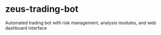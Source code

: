 # zeus-trading-bot
Automated trading bot with risk management, analysis modules, and web dashboard interface
